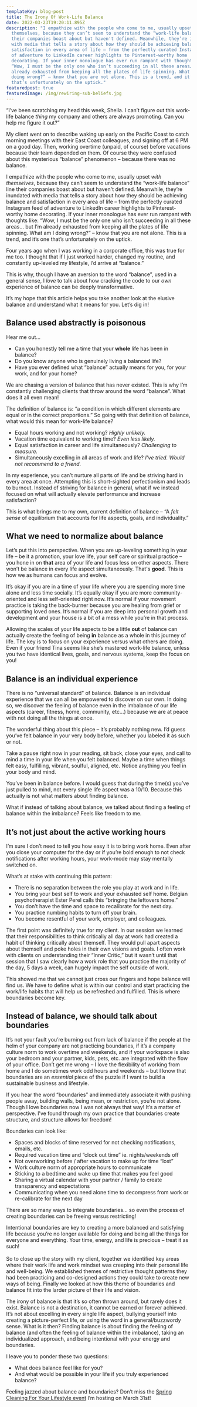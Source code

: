 ```yaml
---
templateKey: blog-post
title: The Irony Of Work-Life Balance
date: 2022-03-23T19:20:11.895Z
description: "I empathize with the people who come to me, usually upset with
  themselves, because they can’t seem to understand the “work-life balance” line
  their companies boast about but haven't defined. Meanwhile, they’re inundated
  with media that tells a story about how they should be achieving balance and
  satisfaction in every area of life – from the perfectly curated Instagram feed
  of adventure to LinkedIn career highlights to Pinterest-worthy home
  decorating. If your inner monologue has ever run rampant with thoughts like:
  “Wow, I must be the only one who isn’t succeeding in all these areas… but I’m
  already exhausted from keeping all the plates of life spinning. What am I
  doing wrong?” – know that you are not alone. This is a trend, and it’s one
  that’s unfortunately on the uptick."
featuredpost: true
featuredImage: /img/rewiring-sub-beliefs.jpg
---
```

“I’ve been scratching my head this week, Sheila. I can’t figure out this work-life balance *thing* my company and others are always promoting. Can you help me figure it out?”



My client went on to describe waking up early on the Pacific Coast to catch morning meetings with their East Coast colleagues, and signing off at 6 PM on a good day. Then, working overtime (unpaid, of course) before vacations because their team depended on them. Of course they were confused about this mysterious “balance” phenomenon – because there was no balance.



I empathize with the people who come to me, usually upset *with themselves*, because they can’t seem to understand the “work-life balance” line their companies boast about but haven't defined. Meanwhile, they’re inundated with media that tells a story about how they should be achieving balance and satisfaction in every area of life – from the perfectly curated Instagram feed of adventure to LinkedIn career highlights to Pinterest-worthy home decorating. If your inner monologue has ever run rampant with thoughts like: “Wow, I must be the only one who isn’t succeeding in all these areas… but I’m already exhausted from keeping all the plates of life spinning. What am I doing wrong?” – know that you are not alone. This is a trend, and it’s one that’s unfortunately on the uptick.

Four years ago when I was working in a corporate office, this was true for me too. I thought that if I just worked harder, changed my routine, and constantly up-leveled my lifestyle, I’d arrive at “balance.”

This is why, though I have an aversion to the word “balance”, used in a general sense, I *love* to talk about how cracking the code to our *own* experience of balance can be deeply transformative. 

It’s my hope that this article helps you take another look at the elusive balance and understand what it means for you. Let’s dig in!

## Balance used abstractly is poisonous 

Hear me out… 

* Can you honestly tell me a time that your **whole** life has been in balance?
* Do you know anyone who is genuinely living a balanced life?
* Have you ever defined what “balance” actually means for you, for your work, and for your home?



We are chasing a version of balance that has never existed. This is why I’m constantly challenging clients that throw around the word “balance”. What does it all even mean!



The definition of balance is: “a condition in which different elements are equal or in the correct proportions.” So going with that definition of balance, what would this mean for work-life balance?

* Equal hours working and not working? *Highly unlikely.*
* Vacation time equivalent to working time? *Even less likely.* 
* Equal satisfaction in career and life simultaneously? *Challenging to measure.*
* Simultaneously excelling in all areas of work and life? *I’ve tried. Would not recommend to a friend.*



In my experience, you can’t nurture all parts of life and be striving hard in every area at once. Attempting this is short-sighted perfectionism and leads to burnout. Instead of striving for balance in general, what if we instead focused on what will actually elevate performance and increase satisfaction?

This is what brings me to my own, current definition of balance – “A *felt sense* of equilibrium that accounts for life aspects, goals, and individuality.”

## What we need to normalize about balance

Let’s put this into perspective. When you are up-leveling something in your life – be it a promotion, your love life, your self care or spiritual practice – you hone in on **that** area of your life and focus less on other aspects. There won’t be balance in every life aspect simultaneously. That's **good**. This is how we as humans can focus and evolve.

It’s okay if you are in a time of your life where you are spending more time alone and less time socially. It’s equally okay if you are more community-oriented and less self-oriented right now. It’s normal if your movement practice is taking the back-burner because you are healing from grief or supporting loved ones. It’s normal if you are deep into personal growth and development and your house is a bit of a mess while you’re in that process.



Allowing the scales of your life aspects to be a little **out** of balance can actually create the feeling of being **in** balance as a whole in this journey of life. The key is to focus on your experience versus what others are doing. Even if your friend Tina seems like she’s mastered work-life balance, unless you two have identical lives, goals, and nervous systems, keep the focus on you!



## Balance is an individual experience

There is no “universal standard” of balance. Balance is an individual experience that we can all be empowered to discover on our own. In doing so, we discover the feeling of balance even in the imbalance of our life aspects (career, fitness, home, community, etc...) because we are at peace with not doing all the things at once. 



The wonderful thing about this piece – it’s probably nothing new. I’d guess you’ve felt balance in your very body before, whether you labeled it as such or not.



Take a pause right now in your reading, sit back, close your eyes, and call to mind a time in your life when you felt balanced. Maybe a time when things felt easy, fulfilling, vibrant, soulful, aligned, etc. Notice anything you feel in your body and mind. 



You’ve been in balance before. I would guess that during the time(s) you’ve just pulled to mind, not every single life aspect was a 10/10. Because this actually is not what matters about finding balance.



What if instead of talking about balance, we talked about finding a feeling of balance within the imbalance? Feels like freedom to me.



## It’s not just about the active working hours

I’m sure I don’t need to tell you how easy it is to bring work home. Even after you close your computer for the day or if you’re bold enough to not check notifications after working hours, your work-mode may stay mentally switched on.



What’s at stake with continuing this pattern:

* There is no separation between the role you play at work and in life.
* You bring your best self to work and your exhausted self home. Belgian psychotherapist Ester Perel calls this “bringing the leftovers home.”
* You don’t have the time and space to recalibrate for the next day.
* You practice numbing habits to turn off your brain.
* You become resentful of your work, employer, and colleagues.



The first point was definitely true for my client. In our session we learned that their responsibilities to think critically all day at work had created a habit of thinking critically about themself. They would pull apart aspects about themself and poke holes in their own visions and goals. I often work with clients on understanding their “Inner Critic,” but it wasn’t until that session that I saw clearly how a work role that you practice the majority of the day, 5 days a week, can hugely impact the self outside of work. 

This showed me that we cannot just cross our fingers and hope balance will find us. We have to define what is within our control and start practicing the work/life habits that will help us be refreshed and fulfilled. This is where boundaries become key.

## Instead of balance, we should talk about boundaries

It’s not your fault you’re burning out from lack of balance if the people at the helm of your company are not practicing boundaries, if it’s a company culture norm to work overtime and weekends, and if your workspace is also your bedroom and your partner, kids, pets, etc. are integrated with the flow of your office. Don’t get me wrong – I love the flexibility of working from home and I do sometimes work odd hours and weekends – but I know that boundaries are an *essential* piece of the puzzle if I want to build a sustainable business and lifestyle.



If you hear the word “boundaries” and immediately associate it with pushing people away, building walls, being mean, or restriction, you’re not alone. Though I love boundaries now I was not always that way! It’s a matter of perspective. I’ve found through my own practice that boundaries create structure, and structure allows for freedom!



Boundaries can look like:

* Spaces and blocks of time reserved for not checking notifications, emails, etc.
* Required vacation time and “clock out time” ie. nights/weekends off
* Not overworking before / after vacation to make up for time “lost”
* Work culture norm of appropriate hours to communicate
* Sticking to a bedtime and wake up time that makes you feel good
* Sharing a virtual calendar with your partner / family to create transparency and expectations
* Communicating when you need alone time to decompress from work or re-calibrate for the next day



There are so many ways to integrate boundaries… so even the process of creating boundaries can be freeing versus restricting! 



Intentional boundaries are key to creating a more balanced and satisfying life because you’re no longer available for doing and being all the things for everyone and everything. Your time, energy, and life is precious – treat it as such!\
\
So to close up the story with my client, together we identified key areas where their work life and work mindset was creeping into their personal life and well-being. We established themes of restrictive thought patterns they had been practicing and co-designed actions they could take to create new ways of being. Finally we looked at how this theme of boundaries and balance fit into the larder picture of their life and vision.



The irony of balance is that it’s so often thrown around, but rarely does it exist. Balance is not a destination, it cannot be earned or forever achieved. It’s not about excelling in every single life aspect, bullying yourself into creating a picture-perfect life, or using the word in a general/buzzwordy sense. What is it then? Finding balance is about finding the feeling of balance (and often the feeling of balance within the imbalance), taking an individualized approach, and being intentional with your energy and boundaries. 



I leave you to ponder these two questions:

* What does balance feel like for you? 
* And what would be possible in your life if you truly experienced balance?



Feeling jazzed about balance and boundaries? Don’t miss the [Spring Cleaning For Your Lifestyle event](https://www.sheilaanne.com/events/) I’m hosting on March 31st!